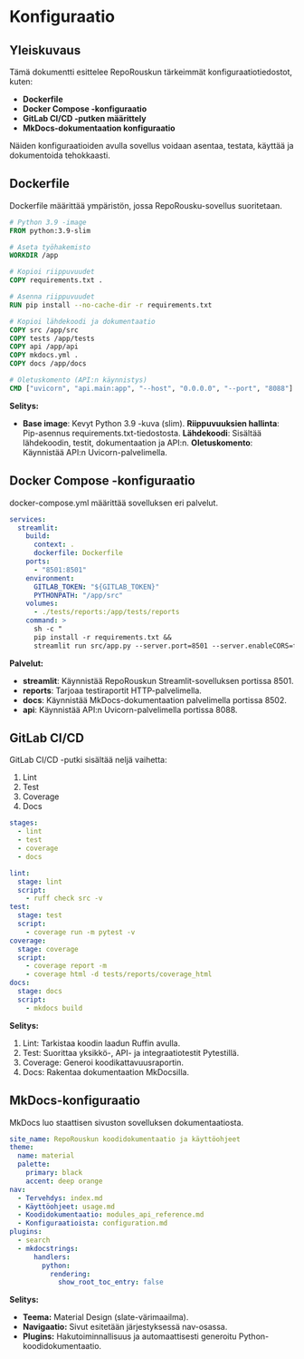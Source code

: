# Konfiguraatio

## Yleiskuvaus
Tämä dokumentti esittelee RepoRouskun tärkeimmät konfiguraatiotiedostot, kuten:
* **Dockerfile**
* **Docker Compose -konfiguraatio**
* **GitLab CI/CD -putken määrittely**
* **MkDocs-dokumentaation konfiguraatio**

Näiden konfiguraatioiden avulla sovellus voidaan asentaa, testata, käyttää ja dokumentoida tehokkaasti.

## Dockerfile

Dockerfile määrittää ympäristön, jossa RepoRousku-sovellus suoritetaan.

```dockerfile
# Python 3.9 -image
FROM python:3.9-slim

# Aseta työhakemisto
WORKDIR /app

# Kopioi riippuvuudet
COPY requirements.txt .

# Asenna riippuvuudet
RUN pip install --no-cache-dir -r requirements.txt

# Kopioi lähdekoodi ja dokumentaatio
COPY src /app/src
COPY tests /app/tests
COPY api /app/api
COPY mkdocs.yml .
COPY docs /app/docs

# Oletuskomento (API:n käynnistys)
CMD ["uvicorn", "api.main:app", "--host", "0.0.0.0", "--port", "8088"]

```

**Selitys:**

* **Base image**: Kevyt Python 3.9 -kuva (slim).
**Riippuvuuksien hallinta**: Pip-asennus requirements.txt-tiedostosta.
**Lähdekoodi**: Sisältää lähdekoodin, testit, dokumentaation ja API:n.
**Oletuskomento**: Käynnistää API:n Uvicorn-palvelimella.

## Docker Compose -konfiguraatio

docker-compose.yml määrittää sovelluksen eri palvelut.

```yaml
services:
  streamlit:
    build:
      context: .
      dockerfile: Dockerfile
    ports:
      - "8501:8501"
    environment:
      GITLAB_TOKEN: "${GITLAB_TOKEN}"
      PYTHONPATH: "/app/src"
    volumes:
      - ./tests/reports:/app/tests/reports
    command: >
      sh -c "
      pip install -r requirements.txt &&
      streamlit run src/app.py --server.port=8501 --server.enableCORS=false"

```

**Palvelut:**

* **streamlit**: Käynnistää RepoRouskun Streamlit-sovelluksen portissa 8501.
* **reports**: Tarjoaa testiraportit HTTP-palvelimella.
* **docs**: Käynnistää MkDocs-dokumentaation palvelimella portissa 8502.
* **api**: Käynnistää API:n Uvicorn-palvelimella portissa 8088.

## GitLab CI/CD

GitLab CI/CD -putki sisältää neljä vaihetta:

1. Lint
2. Test
3. Coverage
4. Docs

```yaml
stages:
  - lint
  - test
  - coverage
  - docs

lint:
  stage: lint
  script:
    - ruff check src -v
test:
  stage: test
  script:
    - coverage run -m pytest -v
coverage:
  stage: coverage
  script:
    - coverage report -m
    - coverage html -d tests/reports/coverage_html
docs:
  stage: docs
  script:
    - mkdocs build
```

**Selitys:**
1. Lint: Tarkistaa koodin laadun Ruffin avulla.
2. Test: Suorittaa yksikkö-, API- ja integraatiotestit Pytestillä.
3. Coverage: Generoi koodikattavuusraportin.
4. Docs: Rakentaa dokumentaation MkDocsilla.

## MkDocs-konfiguraatio

MkDocs luo staattisen sivuston sovelluksen dokumentaatiosta.

```yaml
site_name: RepoRouskun koodidokumentaatio ja käyttöohjeet
theme:
  name: material
  palette:
    primary: black
    accent: deep orange
nav:
  - Tervehdys: index.md
  - Käyttöohjeet: usage.md
  - Koodidokumentaatio: modules_api_reference.md
  - Konfiguraatioista: configuration.md
plugins:
  - search
  - mkdocstrings:
      handlers:
        python:
          rendering:
            show_root_toc_entry: false
```

**Selitys:**
* **Teema:** Material Design (slate-värimaailma).
* **Navigaatio:** Sivut esitetään järjestyksessä nav-osassa.
* **Plugins:** Hakutoiminnallisuus ja automaattisesti generoitu Python-koodidokumentaatio.